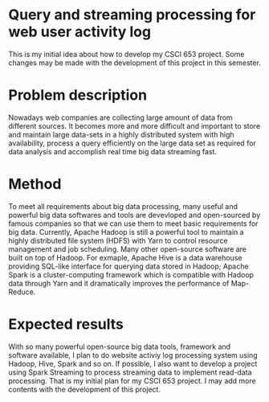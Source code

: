 # Query and streaming processing for web user activity log

This is my initial idea about how to develop my CSCI 653 project. Some changes may be made with the development of this project in this semester.

# Problem description
Nowadays web companies are collecting large amount of data from different sources. It becomes more and more difficult and important to store and maintain large data-sets in a highly distributed system with high availability, process a query efficiently on the large data set as required for data analysis and accomplish real time big data streaming fast. 

# Method
To meet all requirements about big data processing, many useful and powerful big data softwares and tools are devevloped and open-sourced by famous companies so that we can use them to meet basic requirements for big data. 
Currently, Apache Hadoop is still a powerful tool to maintain a highly distributed file system (HDFS) with Yarn to control resource management and job scheduling. 
Many other open-source software are built on top of Hadoop. For exmaple, Apache Hive is a data warehouse providing SQL-like interface for querying data stored in Hadoop; Apache Spark is a cluster-computing framework which is compatible with Hadoop data through Yarn and it dramatically improves the performance of Map-Reduce. 

# Expected results
With so many powerful open-source big data tools, framework and software available, I plan to do website activiy log processing system using Hadoop, Hive, Spark and so on. 
If possible, I also want to develop a project using Spark Streaming to process streaming data to implement read-data processing. 
That is my initial plan for my CSCI 653 project. I may add more contents with the development of this project.
